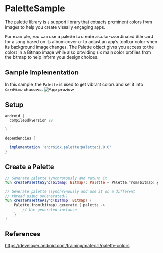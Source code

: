 # PaletteSample
The palette library is a support library that extracts prominent colors from images to help you create visually engaging apps.

For example, you can use a palette to create a color-coordinated title card for a song based on its album cover or to adjust an app’s toolbar color when its background image changes. The Palette object gives you access to the colors in a Bitmap image while also providing six main color profiles from the bitmap to help inform your design choices.

## Sample Implementation
In this sample, the `Palette` is used to get vibrant colors and set it into `CardView` shadows.
![App preview](https://raw.githubusercontent.com/sandistw/JetpackPaletteSample/master/app-preview.gif)

## Setup
```gradle
android {
  compileSdkVersion 28
  ...
}

dependencies {
  ...
  implementation 'androidx.palette:palette:1.0.0'
}
```
    
## Create a Palette
```kotlin
// Generate palette synchronously and return it
fun createPaletteSync(bitmap: Bitmap): Palette = Palette.from(bitmap).generate()

// Generate palette asynchronously and use it on a different
// thread using onGenerated()
fun createPaletteAsync(bitmap: Bitmap) {
    Palette.from(bitmap).generate { palette ->
        // Use generated instance
    }
}
```

## References
https://developer.android.com/training/material/palette-colors
